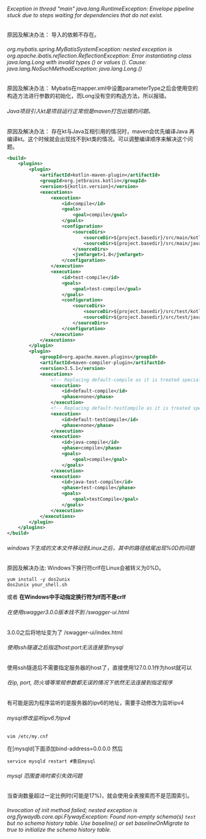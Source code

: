 ###### Exception in thread "main" java.lang.RuntimeException: Envelope pipeline stuck due to steps waiting for dependencies that do not exist.

原因及解决办法：
导入的依赖不存在。

###### org.mybatis.spring.MyBatisSystemException: nested exception is org.apache.ibatis.reflection.ReflectionException: Error instantiating class java.lang.Long with invalid types () or values (). Cause: java.lang.NoSuchMethodException: java.lang.Long.<init>()

原因及解决办法：
Mybatis在mapper.xml中设置parameterType之后会使用空的构造方法进行参数的初始化，而Long没有空的构造方法，所以报错。

###### Java项目引入kt是项目运行正常但是maven打包出错的问题。

原因及解决办法：
存在kt与Java互相引用的情况时，maven会优先编译Java 再编译kt。这个时候就会出现找不到kt类的情况。可以调整编译顺序来解决这个问题。

```xml
<build>
    <plugins>
        <plugin>
            <artifactId>kotlin-maven-plugin</artifactId>
            <groupId>org.jetbrains.kotlin</groupId>
            <version>${kotlin.version}</version>
            <executions>
                <execution>
                    <id>compile</id>
                    <goals>
                        <goal>compile</goal>
                    </goals>
                    <configuration>
                        <sourceDirs>
                            <sourceDir>${project.basedir}/src/main/kotlin</sourceDir>
                            <sourceDir>${project.basedir}/src/main/java</sourceDir>
                        </sourceDirs>
                        <jvmTarget>1.8</jvmTarget>
                    </configuration>
                </execution>
                <execution>
                    <id>test-compile</id>
                    <goals>
                        <goal>test-compile</goal>
                    </goals>
                    <configuration>
                        <sourceDirs>
                            <sourceDir>${project.basedir}/src/test/kotlin</sourceDir>
                            <sourceDir>${project.basedir}/src/test/java</sourceDir>
                        </sourceDirs>
                    </configuration>
                </execution>
            </executions>
        </plugin>
        <plugin>
            <groupId>org.apache.maven.plugins</groupId>
            <artifactId>maven-compiler-plugin</artifactId>
            <version>3.5.1</version>
            <executions>
                <!-- Replacing default-compile as it is treated specially by maven -->
                <execution>
                    <id>default-compile</id>
                    <phase>none</phase>
                </execution>
                <!-- Replacing default-testCompile as it is treated specially by maven -->
                <execution>
                    <id>default-testCompile</id>
                    <phase>none</phase>
                </execution>
                <execution>
                    <id>java-compile</id>
                    <phase>compile</phase>
                    <goals>
                        <goal>compile</goal>
                    </goals>
                </execution>
                <execution>
                    <id>java-test-compile</id>
                    <phase>test-compile</phase>
                    <goals>
                        <goal>testCompile</goal>
                    </goals>
                </execution>
            </executions>
        </plugin>
    </plugins>
</build>
```

###### windows下生成的文本文件移动到Linux之后，其中的路径结尾出现%0D的问题

原因及解决办法:
  Windows下换行符crlf在Linux会被转义为0%D。
  ```shell
  yum install -y dos2unix
  dos2unix your_shell.sh
  ```
  或者
  **在Windows中手动指定换行符为lf而不是crlf**

###### 在使用swagger3.0.0版本找不到 /swagger-ui.html

3.0.0之后将地址变为了 /swagger-ui/index.html

###### 使用ssh隧道之后指定host:port无法连接至mysql

使用ssh隧道后不需要指定服务器的host了，直接使用127.0.0.1作为host就可以

###### 在ip, port, 防火墙等常规参数都无误的情况下依然无法连接到指定程序

有可能是因为程序监听的是服务器的ipv6的地址，需要手动修改为监听ipv4

###### mysql修改监听ipv6为ipv4

```shell
vim /etc/my.cnf
```
在[mysqld]下面添加bind-address=0.0.0.0
然后
```shell
service mysqld restart #重启mysql
```

###### mysql 范围查询时索引失效问题

当查询数量超过一定比例时(可能是17%)，就会使用全表搜索而不是范围索引。

###### Invocation of init method failed; nested exception is org.flywaydb.core.api.FlywayException: Found non-empty schema(s) `test` but no schema history table. Use baseline() or set baselineOnMigrate to true to initialize the schema history table.
